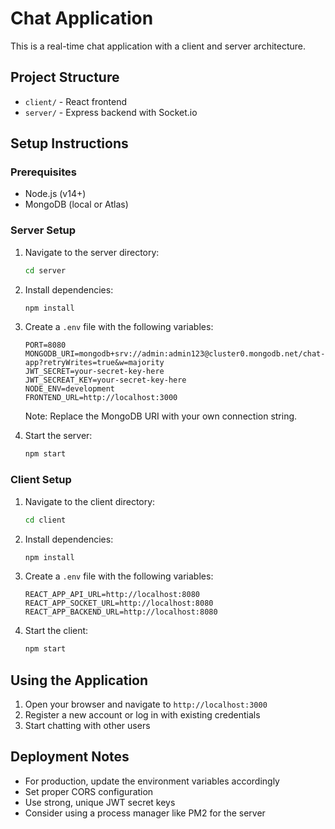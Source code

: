 # Chat Application

This is a real-time chat application with a client and server architecture.

## Project Structure
- `client/` - React frontend
- `server/` - Express backend with Socket.io

## Setup Instructions

### Prerequisites
- Node.js (v14+)
- MongoDB (local or Atlas)

### Server Setup
1. Navigate to the server directory:
   ```bash
   cd server
   ```
2. Install dependencies:
   ```bash
   npm install
   ```
3. Create a `.env` file with the following variables:
   ```
   PORT=8080
   MONGODB_URI=mongodb+srv://admin:admin123@cluster0.mongodb.net/chat-app?retryWrites=true&w=majority
   JWT_SECRET=your-secret-key-here
   JWT_SECREAT_KEY=your-secret-key-here
   NODE_ENV=development
   FRONTEND_URL=http://localhost:3000
   ```
   Note: Replace the MongoDB URI with your own connection string.

4. Start the server:
   ```bash
   npm start
   ```

### Client Setup
1. Navigate to the client directory:
   ```bash
   cd client
   ```
2. Install dependencies:
   ```bash
   npm install
   ```
3. Create a `.env` file with the following variables:
   ```
   REACT_APP_API_URL=http://localhost:8080
   REACT_APP_SOCKET_URL=http://localhost:8080
   REACT_APP_BACKEND_URL=http://localhost:8080
   ```
4. Start the client:
   ```bash
   npm start
   ```

## Using the Application
1. Open your browser and navigate to `http://localhost:3000`
2. Register a new account or log in with existing credentials
3. Start chatting with other users

## Deployment Notes
- For production, update the environment variables accordingly
- Set proper CORS configuration
- Use strong, unique JWT secret keys
- Consider using a process manager like PM2 for the server 
